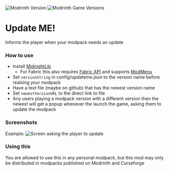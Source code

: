 ![Modrinth Version](https://img.shields.io/modrinth/v/9xIIYjBA?style=for-the-badge)  ![Modrinth Game Versions](https://img.shields.io/modrinth/game-versions/9xIIYjBA?style=for-the-badge)

# Update ME!
Informs the player when your modpack needs an update

### How to use
 * Install [MidnightLib](https://modrinth.com/mod/midnightlib)
   * For Fabric this also requires [Fabric API](https://modrinth.com/mod/fabric-api) and supports [ModMenu](https://modrinth.com/mod/modmenu/versions)
 * Set `versionString` in config/updateme.json to the version name before realsing your modpack
 * Have a text file (maybe on github) that has the newest version name
 * Set `newestVersionURL` to the direct link to file
 * Any users playing a modpack version with a different version then the newest will get a popup whenever the launch the game, asking them to update the modpack

### Screenshots
Example:
![Screen asking the player to update](https://web-static.sebsa.dk/upload/e/y0fls6c.png)

### Using this
You are allowed to use this in any personal modpack,
but this mod may only be distributed in modpacks published on Modrinth and Curseforge